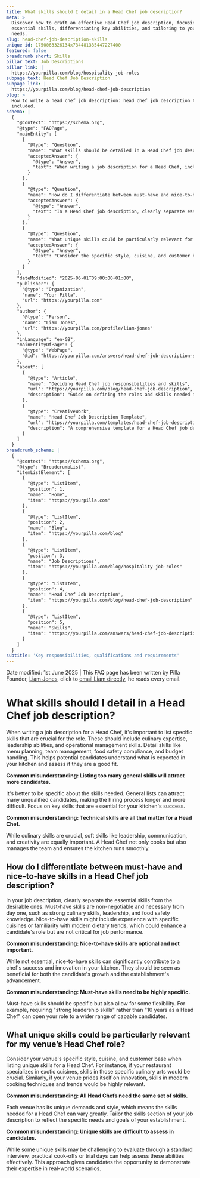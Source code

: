 ```yaml
---
title: What skills should I detail in a Head Chef job description?
meta: >
  Discover how to craft an effective Head Chef job description, focusing on
  essential skills, differentiating key abilities, and tailoring to your venue's
  needs.
slug: head-chef-job-description-skills
unique id: 1750063326134x734481385447227400
featured: false
breadcrumb short: Skills
pillar text: Job Descriptions
pillar link: |
  https://yourpilla.com/blog/hospitality-job-roles
subpage text: Head Chef Job Description
subpage link: |
  https://yourpilla.com/blog/head-chef-job-description
blog: >
  How to write a head chef job description: head chef job description template
  included.
schema: |
  {
    "@context": "https://schema.org",
    "@type": "FAQPage",
    "mainEntity": [
      {
        "@type": "Question",
        "name": "What skills should be detailed in a Head Chef job description?",
        "acceptedAnswer": {
          "@type": "Answer",
          "text": "When writing a job description for a Head Chef, include specific skills crucial for the role such as culinary expertise, leadership abilities, operational management, menu planning, team management, food safety compliance, and budget handling. These details help potential candidates understand the expectations and assess their suitability for the role in your kitchen."
        }
      },
      {
        "@type": "Question",
        "name": "How do I differentiate between must-have and nice-to-have skills in a Head Chef job description?",
        "acceptedAnswer": {
          "@type": "Answer",
          "text": "In a Head Chef job description, clearly separate essential skills from desirable ones. Must-have skills, such as strong culinary skills, leadership, and food safety knowledge, are non-negotiable from day one. Nice-to-have skills, like experience with specific cuisines or familiarity with modern dietary trends, are beneficial but not critical for immediate job performance."
        }
      },
      {
        "@type": "Question",
        "name": "What unique skills could be particularly relevant for my venue’s Head Chef role?",
        "acceptedAnswer": {
          "@type": "Answer",
          "text": "Consider the specific style, cuisine, and customer base of your venue when defining unique skills for a Head Chef. Skills in specific culinary arts, modern cooking techniques, and trends could be crucial depending on the nature of your restaurant. Tailor the skills section of your job description to reflect the specific needs and goals of your establishment."
        }
      }
    ],
    "dateModified": "2025-06-01T09:00:00+01:00",
    "publisher": {
      "@type": "Organization",
      "name": "Your Pilla",
      "url": "https://yourpilla.com"
    },
    "author": {
      "@type": "Person",
      "name": "Liam Jones",
      "url": "https://yourpilla.com/profile/liam-jones"
    },
    "inLanguage": "en-GB",
    "mainEntityOfPage": {
      "@type": "WebPage",
      "@id": "https://yourpilla.com/answers/head-chef-job-description-skills"
    },
    "about": [
      {
        "@type": "Article",
        "name": "Deciding Head Chef job responsibilities and skills",
        "url": "https://yourpilla.com/blog/head-chef-job-description",
        "description": "Guide on defining the roles and skills needed from a Head Chef, helping employers create detailed and effective job descriptions."
      },
      {
        "@type": "CreativeWork",
        "name": "Head Chef Job Description Template",
        "url": "https://yourpilla.com/templates/head-chef-job-description",
        "description": "A comprehensive template for a Head Chef job description that includes essential and desirable skills, aiding in the recruitment process."
      }
    ]
  }
breadcrumb_schema: |
  {
    "@context": "https://schema.org",
    "@type": "BreadcrumbList",
    "itemListElement": [
      {
        "@type": "ListItem",
        "position": 1,
        "name": "Home",
        "item": "https://yourpilla.com"
      },
      {
        "@type": "ListItem",
        "position": 2,
        "name": "Blog",
        "item": "https://yourpilla.com/blog"
      },
      {
        "@type": "ListItem",
        "position": 3,
        "name": "Job Descriptions",
        "item": "https://yourpilla.com/blog/hospitality-job-roles"
      },
      {
        "@type": "ListItem",
        "position": 4,
        "name": "Head Chef Job Description",
        "item": "https://yourpilla.com/blog/head-chef-job-description"
      },
      {
        "@type": "ListItem",
        "position": 5,
        "name": "Skills",
        "item": "https://yourpilla.com/answers/head-chef-job-description-skills"
      }
    ]
  }
subtitle: 'Key responsibilities, qualifications and requirements'
---
```


Date modified: 1st June 2025 | This FAQ page has been written by Pilla Founder, [Liam Jones](https://yourpilla.com/profile/liam-jones), click to [email Liam directly](https://mailto:liam@yourpilla.com), he reads every email.

# What skills should I detail in a Head Chef job description?

When writing a job description for a Head Chef, it's important to list specific skills that are crucial for the role. These should include culinary expertise, leadership abilities, and operational management skills. Detail skills like menu planning, team management, food safety compliance, and budget handling. This helps potential candidates understand what is expected in your kitchen and assess if they are a good fit.

**Common misunderstanding: Listing too many general skills will attract more candidates.**

It's better to be specific about the skills needed. General lists can attract many unqualified candidates, making the hiring process longer and more difficult. Focus on key skills that are essential for your kitchen's success.

**Common misunderstanding: Technical skills are all that matter for a Head Chef.**

While culinary skills are crucial, soft skills like leadership, communication, and creativity are equally important. A Head Chef not only cooks but also manages the team and ensures the kitchen runs smoothly.

## How do I differentiate between must-have and nice-to-have skills in a Head Chef job description?

In your job description, clearly separate the essential skills from the desirable ones. Must-have skills are non-negotiable and necessary from day one, such as strong culinary skills, leadership, and food safety knowledge. Nice-to-have skills might include experience with specific cuisines or familiarity with modern dietary trends, which could enhance a candidate's role but are not critical for job performance.

**Common misunderstanding: Nice-to-have skills are optional and not important.**

While not essential, nice-to-have skills can significantly contribute to a chef's success and innovation in your kitchen. They should be seen as beneficial for both the candidate's growth and the establishment's advancement.

**Common misunderstanding: Must-have skills need to be highly specific.**

Must-have skills should be specific but also allow for some flexibility. For example, requiring "strong leadership skills" rather than "10 years as a Head Chef" can open your role to a wider range of capable candidates.

## What unique skills could be particularly relevant for my venue’s Head Chef role?

Consider your venue's specific style, cuisine, and customer base when listing unique skills for a Head Chef. For instance, if your restaurant specializes in exotic cuisines, skills in those specific culinary arts would be crucial. Similarly, if your venue prides itself on innovation, skills in modern cooking techniques and trends would be highly relevant.

**Common misunderstanding: All Head Chefs need the same set of skills.**

Each venue has its unique demands and style, which means the skills needed for a Head Chef can vary greatly. Tailor the skills section of your job description to reflect the specific needs and goals of your establishment.

**Common misunderstanding: Unique skills are difficult to assess in candidates.**

While some unique skills may be challenging to evaluate through a standard interview, practical cook-offs or trial days can help assess these abilities effectively. This approach gives candidates the opportunity to demonstrate their expertise in real-world scenarios.
